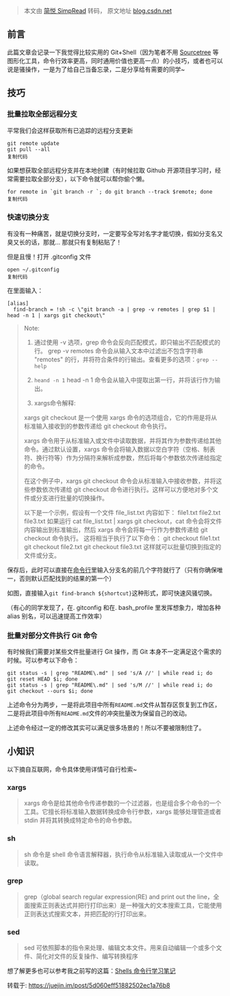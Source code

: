 > 本文由 [简悦 SimpRead](http://ksria.com/simpread/) 转码， 原文地址 [blog.csdn.net](https://blog.csdn.net/weixin_34067102/article/details/93167314)

## 前言

此篇文章会记录一下我觉得比较实用的 Git+Shell（因为笔者不用 [Sourcetree](https://so.csdn.net/so/search?q=Sourcetree\&spm=1001.2101.3001.7020) 等图形化工具，命令行效率更高，同时通用价值也更高一点）的小技巧，或者也可以说是骚操作，一是为了给自己当备忘录，二是分享给有需要的同学\~

## 技巧

### 批量拉取全部远程分支

平常我们会这样获取所有已追踪的远程分支更新

    git remote update
    git pull --all
    复制代码

如果想获取全部远程分支并在本地创建（有时候拉取 Github 开源项目学习时，经常需要拉取全部分支），以下命令就可以帮你偷个懒。

    for remote in `git branch -r `; do git branch --track $remote; done
    复制代码

### 快速切换分支

有没有一种痛苦，就是切换分支时，一定要写全写对名字才能切换，假如分支名又臭又长的话，那就... 那就只有复制粘贴了！

但是且慢！打开 .gitconfig 文件

    open ~/.gitconfig
    复制代码

在里面输入：

    [alias]
      find-branch = !sh -c \"git branch -a | grep -v remotes | grep $1 | head -n 1 | xargs git checkout\"

> Note:
>
> 1.  通过使用 -v 选项，grep 命令会反向匹配模式，即只输出不匹配模式的行。 grep -v remotes 命令会从输入文本中过滤出不包含字符串 "remotes" 的行，并将符合条件的行输出。查看更多的选项：`grep --help`
>
> 2.  `heand -n 1` head -n 1 命令会从输入中提取出第一行，并将该行作为输出。
>
> 3. xargs命令解释: 
>
> xargs git checkout 是一个使用 xargs 命令的选项组合，它的作用是将从标准输入接收到的参数传递给 git checkout 命令执行。
>
> xargs 命令用于从标准输入或文件中读取数据，并将其作为参数传递给其他命令。通过默认设置，xargs 命令会将输入数据以空白字符（空格、制表符、换行符等）作为分隔符来解析成参数，然后将每个参数依次传递给指定的命令。
>
> 在这个例子中，xargs git checkout 命令会从标准输入中接收参数，并将这些参数依次传递给 git checkout 命令进行执行。这样可以方便地对多个文件或分支进行批量的切换操作。
>
> 以下是一个示例，假设有一个文件 file\_list.txt 内容如下：
> file1.txt
file2.txt
file3.txt
> 如果运行 cat file\_list.txt | xargs git checkout，cat 命令会将文件内容输出到标准输出，然后 xargs 命令会将每一行作为参数传递给 git checkout 命令执行。
> 这将相当于执行了以下命令：
> git checkout file1.txt
git checkout file2.txt
git checkout file3.txt
> 这样就可以批量切换到指定的文件或分支。

>

保存后，此时可以直接在[命令行](https://so.csdn.net/so/search?q=%E5%91%BD%E4%BB%A4%E8%A1%8C\&spm=1001.2101.3001.7020)里输入分支名的前几个字符就行了（只有你确保唯一，否则默认匹配找到的结果的第一个）

如图，直接输入`git find-branch ${shortcut}`这种形式，即可快速风骚切换。

（有心的同学发现了，在. gitconfig 和在. bash\_profile 里发挥想象力，增加各种 alias 别名，可以迅速提高工作效率）

### 批量对部分文件执行 Git 命令

有时候我们需要对某些文件批量进行 Git 操作，而 Git 本身不一定满足这个需求的时候。可以参考以下命令：

    git status -s | grep "README\.md" | sed 's/A //' | while read i; do git reset HEAD $i; done
    git status -s | grep "README\.md" | sed 's/M //' | while read i; do git checkout --ours $i; done

上述命令分为两步，一是将此项目中所有`README.md`文件从暂存区恢复到工作区，二是将此项目中所有`README.md`文件的冲突批量改为保留自己的改动。

上述命令经过一定的修改其实可以满足很多场景的！所以不要被限制住了。

## 小知识

以下摘自互联网，命令具体使用详情可自行检索\~

### xargs

> xargs 命令是给其他命令传递参数的一个过滤器，也是组合多个命令的一个工具。它擅长将标准输入数据转换成命令行参数，xargs 能够处理管道或者 stdin 并将其转换成特定命令的命令参数。

### sh

> sh 命令是 shell 命令语言解释器，执行命令从标准输入读取或从一个文件中读取。

### grep

> grep（global search regular expression(RE) and print out the line，全面搜索正则表达式并把行打印出来）是一种强大的文本搜索工具，它能使用正则表达式搜索文本，并把匹配的行打印出来。

### sed

> sed 可依照脚本的指令来处理、编辑文本文件。用来自动编辑一个或多个文件、简化对文件的反复操作、编写转换程序

想了解更多也可以参考我之前写的这篇：[Shells 命令行学习笔记](https://juejin.im/post/5ccc5004e51d456e39631950)

转载于: <https://juejin.im/post/5d060eff51882502ec1a76b8>
